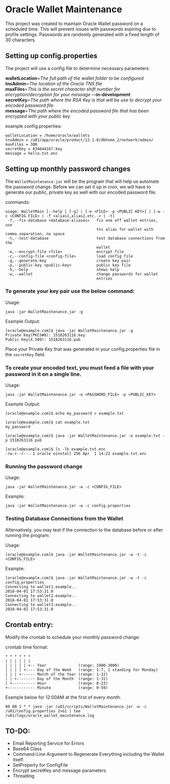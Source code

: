 # Oracle Wallet Maintenance

This project was created to maintain Oracle Wallet password on a scheduled time. This will prevent issues with passwords expiring due to profile settings. Passwords are randomly generated with a fixed length of 30 characters.

## Setting up config.properties

The project will use a config file to determine necessary parameters:

**walletLocation**=*The full path of the wallet folder to be configured*  
**tnsAdmin**=*The location of the Oracle TNS file*  
**maxFiles**=*This is the secret character shift number for encryption/decryption for your message* **--in-development**  
**secretKey**=*The path where the RSA Key is that will be use to decrypt your encoded password file*  
**message**=*The path where the encoded password file that has been encrypted with your public key*  

example config.properties:
```
walletLocation = /home/oracle/wallets
tnsAdmin = /u01/app/oracle/product/12.1.0/dbhome_2/network/admin/
maxFiles = 300
secretKey = 834644167.key
message = hello.txt.enc
```

## Setting up monthly password changes

The `WalletMaintenance.jar` will be the program that will help us automate the password change. Before we can set it up in cron, we will have to generate our public, private key as well with our encoded password file.

commands:
```
usage: WalletMain [--help | [-g] | [-e <FILE> -p <PUBLIC KEY>] | [-w -c <CONFIG FILE> | -f <alias1,alias2,etc..> | -t]
 -f,--fix-database <database-aliases>   fix one off wallet entries, use
                                        tns alias for wallet with comma separation, no space
 -t,--test-database                     test database connections from the
                                        wallet
 -e,--encrypt-file <file>               encrypt file
 -c,--config-file <config-file>         load config file
 -g,--generate-key                      create key pair
 -p,--public-key <public-key>           public key file
 -h,--help                              shows help
 -w,--wallet                            change passwords for wallet
                                        entries
```

### To generate your key pair use the below command:

Usage: 
```
java -jar WalletMaintenance.jar -g
```

Example Output:
```
[oracle@example.com]$ java -jar WalletMaintenance.jar -g
Private Key(PKCS#8): 1518263116.key
Public Key(X.509): 1518263116.pub
```

Place your Private Key that was generated in your config.properties file in the `secretKey` field.

### To create your encoded text, you must feed a file with your password in it on a single line.
Usage:
```
java -jar WalletMaintenance.jar -e <PASSWORD_FILE> -p <PUBLIC_KEY>
```
Example Output:
```
[oracle@example.com]$ echo my_password > example.txt

[oracle@example.com]$ cat example.txt
my_password

[oracle@example.com]$ java -jar WalletMaintenance.jar -e example.txt -p 1518263116.pub

[oracle@example.com]$ ls -lh example.txt.enc
-rw-r--r--. 1 oracle oinstall 256 Apr  1 14:22 example.txt.enc
```

### Running the password change

Usage:
```
java -jar WalletMaintenance.jar -w -c <CONFIG_FILE>
```

Example:
```
java -jar WalletMaintenance.jar -w -c config.properties
```

### Testing Database Connections from the Wallet

Alternatively, you may test if the connection to the database before or after running the program:

Usage:
```
[oracle@example.com]$ java -jar WalletMaintenance.jar -w -t -c <CONFIG_FILE>
```

Example:
```
[oracle@example.com]$ java -jar WalletMaintenance.jar -w -t -c config.properties
Connecting to wallet1.example..
2018-04-01 17:53:31.0
Connecting to wallet2.example..
2018-04-01 17:53:31.0
Connecting to wallet3.example..
2018-04-01 17:53:31.0
```

## Crontab entry:

Modify the crontab to schedule your monthly password change:

crontab time format:
```
* * * * * *
| | | | | | 
| | | | | +-- Year              (range: 1900-3000)
| | | | +---- Day of the Week   (range: 1-7, 1 standing for Monday)
| | | +------ Month of the Year (range: 1-12)
| | +-------- Day of the Month  (range: 1-31)
| +---------- Hour              (range: 0-23)
+------------ Minute            (range: 0-59)
```

Example below for 12:00AM at the first of every month. 
```
00 00 1 * * java -jar /u01/scripts/WalletMaintenance.jar -w -c /u01/config.properties 2>&1 | tee /u01/logs/oracle_wallet_maintenance.log
```


## TO-DO:
+ Email Reporting Service for Errors
+ Base64 Class
+ Command-Line Argument to Regenerate Everything including the Wallet itself.
+ SetProperty for ConfigFile
+ Encrypt secretKey and message parameters
+ Threading

